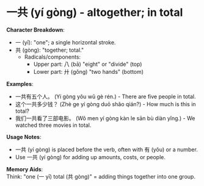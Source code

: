 # **一共 (yí gòng) - altogether; in total**

**Character Breakdown**:  
- 一 (yī): "one"; a single horizontal stroke.  
- 共 (gòng): "together; total."
  - Radicals/components:
    - Upper part: 八 (bā) "eight" or "divide" (top)
    - Lower part: 廾 (gǒng) "two hands" (bottom)

**Examples**:  
- 一共有五个人。 (Yí gòng yǒu wǔ gè rén.) - There are five people in total.  
- 这个一共多少钱？ (Zhè ge yí gòng duō shǎo qián?) - How much is this in total?  
- 我们一共看了三部电影。 (Wǒ men yí gòng kàn le sān bù diàn yǐng.) - We watched three movies in total.

**Usage Notes**:  
- 一共 (yí gòng) is placed before the verb, often with 有 (yǒu) or a number.  
- Use 一共 (yí gòng) for adding up amounts, costs, or people.

**Memory Aids**:  
Think: "one (一 yī) total (共 gòng)" = adding things together into one group.